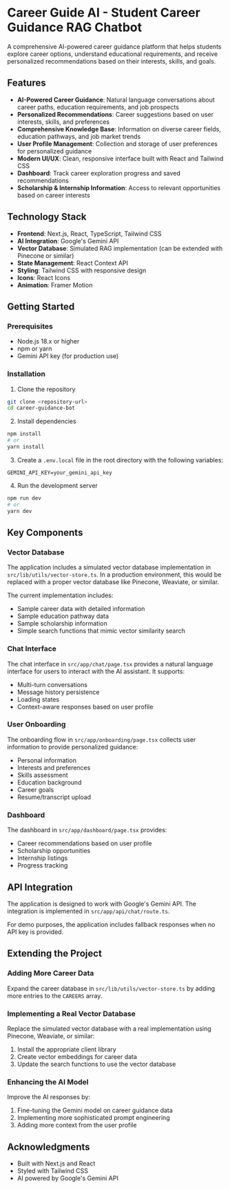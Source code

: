 # Career Guide AI - Student Career Guidance RAG Chatbot

A comprehensive AI-powered career guidance platform that helps students explore career options, understand educational requirements, and receive personalized recommendations based on their interests, skills, and goals.

## Features

- **AI-Powered Career Guidance**: Natural language conversations about career paths, education requirements, and job prospects
- **Personalized Recommendations**: Career suggestions based on user interests, skills, and preferences
- **Comprehensive Knowledge Base**: Information on diverse career fields, education pathways, and job market trends
- **User Profile Management**: Collection and storage of user preferences for personalized guidance
- **Modern UI/UX**: Clean, responsive interface built with React and Tailwind CSS
- **Dashboard**: Track career exploration progress and saved recommendations
- **Scholarship & Internship Information**: Access to relevant opportunities based on career interests

## Technology Stack

- **Frontend**: Next.js, React, TypeScript, Tailwind CSS
- **AI Integration**: Google's Gemini API
- **Vector Database**: Simulated RAG implementation (can be extended with Pinecone or similar)
- **State Management**: React Context API
- **Styling**: Tailwind CSS with responsive design
- **Icons**: React Icons
- **Animation**: Framer Motion

## Getting Started

### Prerequisites

- Node.js 18.x or higher
- npm or yarn
- Gemini API key (for production use)

### Installation

1. Clone the repository

```bash
git clone <repository-url>
cd career-guidance-bot
```

2. Install dependencies

```bash
npm install
# or
yarn install
```

3. Create a `.env.local` file in the root directory with the following variables:

```
GEMINI_API_KEY=your_gemini_api_key
```

4. Run the development server

```bash
npm run dev
# or
yarn dev
```

## Key Components

### Vector Database

The application includes a simulated vector database implementation in `src/lib/utils/vector-store.ts`. In a production environment, this would be replaced with a proper vector database like Pinecone, Weaviate, or similar.

The current implementation includes:

- Sample career data with detailed information
- Sample education pathway data
- Sample scholarship information
- Simple search functions that mimic vector similarity search

### Chat Interface

The chat interface in `src/app/chat/page.tsx` provides a natural language interface for users to interact with the AI assistant. It supports:

- Multi-turn conversations
- Message history persistence
- Loading states
- Context-aware responses based on user profile

### User Onboarding

The onboarding flow in `src/app/onboarding/page.tsx` collects user information to provide personalized guidance:

- Personal information
- Interests and preferences
- Skills assessment
- Education background
- Career goals
- Resume/transcript upload

### Dashboard

The dashboard in `src/app/dashboard/page.tsx` provides:

- Career recommendations based on user profile
- Scholarship opportunities
- Internship listings
- Progress tracking

## API Integration

The application is designed to work with Google's Gemini API. The integration is implemented in `src/app/api/chat/route.ts`.

For demo purposes, the application includes fallback responses when no API key is provided.

## Extending the Project

### Adding More Career Data

Expand the career database in `src/lib/utils/vector-store.ts` by adding more entries to the `CAREERS` array.

### Implementing a Real Vector Database

Replace the simulated vector database with a real implementation using Pinecone, Weaviate, or similar:

1. Install the appropriate client library
2. Create vector embeddings for career data
3. Update the search functions to use the vector database

### Enhancing the AI Model

Improve the AI responses by:

1. Fine-tuning the Gemini model on career guidance data
2. Implementing more sophisticated prompt engineering
3. Adding more context from the user profile

## Acknowledgments

- Built with Next.js and React
- Styled with Tailwind CSS
- AI powered by Google's Gemini API
